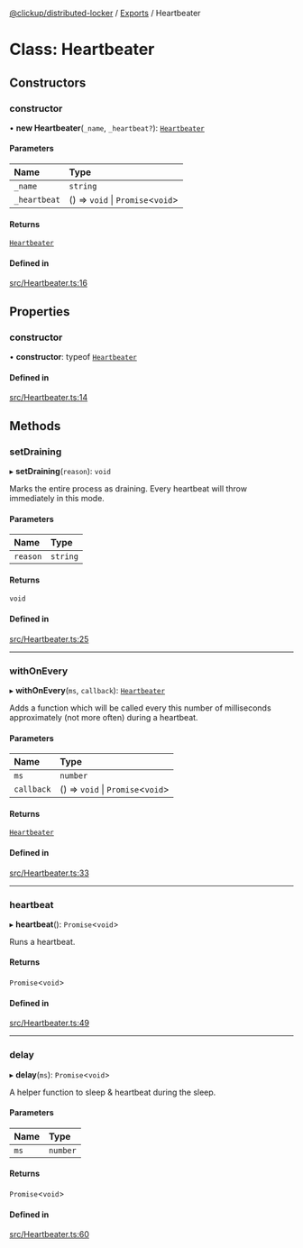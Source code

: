 [@clickup/distributed-locker](../README.md) / [Exports](../modules.md) / Heartbeater

# Class: Heartbeater

## Constructors

### constructor

• **new Heartbeater**(`_name`, `_heartbeat?`): [`Heartbeater`](Heartbeater.md)

#### Parameters

| Name | Type |
| :------ | :------ |
| `_name` | `string` |
| `_heartbeat` | () => `void` \| `Promise`\<`void`\> |

#### Returns

[`Heartbeater`](Heartbeater.md)

#### Defined in

[src/Heartbeater.ts:16](https://github.com/clickup/distributed-locker/blob/master/src/Heartbeater.ts#L16)

## Properties

### constructor

• **constructor**: typeof [`Heartbeater`](Heartbeater.md)

#### Defined in

[src/Heartbeater.ts:14](https://github.com/clickup/distributed-locker/blob/master/src/Heartbeater.ts#L14)

## Methods

### setDraining

▸ **setDraining**(`reason`): `void`

Marks the entire process as draining. Every heartbeat will throw
immediately in this mode.

#### Parameters

| Name | Type |
| :------ | :------ |
| `reason` | `string` |

#### Returns

`void`

#### Defined in

[src/Heartbeater.ts:25](https://github.com/clickup/distributed-locker/blob/master/src/Heartbeater.ts#L25)

___

### withOnEvery

▸ **withOnEvery**(`ms`, `callback`): [`Heartbeater`](Heartbeater.md)

Adds a function which will be called every this number of milliseconds
approximately (not more often) during a heartbeat.

#### Parameters

| Name | Type |
| :------ | :------ |
| `ms` | `number` |
| `callback` | () => `void` \| `Promise`\<`void`\> |

#### Returns

[`Heartbeater`](Heartbeater.md)

#### Defined in

[src/Heartbeater.ts:33](https://github.com/clickup/distributed-locker/blob/master/src/Heartbeater.ts#L33)

___

### heartbeat

▸ **heartbeat**(): `Promise`\<`void`\>

Runs a heartbeat.

#### Returns

`Promise`\<`void`\>

#### Defined in

[src/Heartbeater.ts:49](https://github.com/clickup/distributed-locker/blob/master/src/Heartbeater.ts#L49)

___

### delay

▸ **delay**(`ms`): `Promise`\<`void`\>

A helper function to sleep & heartbeat during the sleep.

#### Parameters

| Name | Type |
| :------ | :------ |
| `ms` | `number` |

#### Returns

`Promise`\<`void`\>

#### Defined in

[src/Heartbeater.ts:60](https://github.com/clickup/distributed-locker/blob/master/src/Heartbeater.ts#L60)
